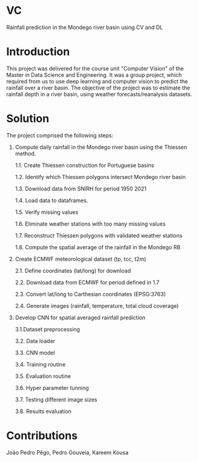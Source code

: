 # VC
Rainfall prediction in the Mondego river basin using CV and DL

# Introduction 
This project was delivered for the course unit "Computer Vision" of the Master in Data Science and Engineering.
It was a group project, which required from us to use deep learning and computer vision to predict the rainfall over a river basin. The objective of the project was to estimate the rainfall depth in a river basin, using weather forecasts/reanalysis datasets.

# Solution 
The project comprised the following steps:
1. Compute daily rainfall in the Mondego river basin using the Thiessen method.
   
   1.1. Create Thiessen construction for Portuguese basins
   
   1.2. Identify which Thiessen polygons intersect Mondego river basin
   
   1.3. Download data from SNIRH for period 1950 2021
   
   1.4. Load data to dataframes.
   
   1.5. Verify missing values
   
   1.6. Eliminate weather stations with too many missing values
   
   1.7. Reconstruct Thiessen polygons with validated weather stations
   
   1.8. Compute the spatial average of the rainfall in the Mondego RB
   
2. Create ECMWF meteorological dataset (tp, tcc, t2m)

   2.1. Define coordinates (lat/long) for download
   
   2.2. Download data from ECMWF for period defined in 1.7
   
   2.3. Convert lat/long to Carthesian coordinates (EPSG:3763)
   
   2.4. Generate images (rainfall, temperature, total cloud coverage)
      
3. Develop CNN for spatial averaged rainfall prediction

   3.1.Dataset preprocessing
   
   3.2. Data loader
   
   3.3. CNN model
   
   3.4. Training routine
   
   3.5. Evaluation routine
   
   3.6. Hyper parameter tunning
   
   3.7. Testing different image sizes
   
   3.8. Results evaluation


# Contributions
João Pedro Pêgo, Pedro Gouveia, Kareem Kousa
